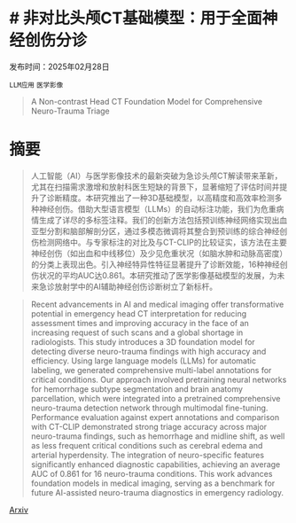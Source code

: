# # 非对比头颅CT基础模型：用于全面神经创伤分诊

发布时间：2025年02月28日

`LLM应用` `医学影像`

> A Non-contrast Head CT Foundation Model for Comprehensive Neuro-Trauma Triage

# 摘要

> 人工智能（AI）与医学影像技术的最新突破为急诊头颅CT解读带来革新，尤其在扫描需求激增和放射科医生短缺的背景下，显著缩短了评估时间并提升了诊断精度。本研究推出了一种3D基础模型，以高精度和高效率检测多种神经创伤。借助大型语言模型（LLMs）的自动标注功能，我们为危重病情生成了详尽的多标签注释。我们的创新方法包括预训练神经网络实现出血亚型分割和脑部解剖分区，通过多模态微调将其整合到预训练的综合神经创伤检测网络中。与专家标注的对比及与CT-CLIP的比较证实，该方法在主要神经创伤（如出血和中线移位）及少见危重状况（如脑水肿和动脉高密度）的分类上表现出色。引入神经特异性特征显著提升了诊断效能，16种神经创伤状况的平均AUC达0.861。本研究推动了医学影像基础模型的发展，为未来急诊放射学中的AI辅助神经创伤诊断树立了新标杆。

> Recent advancements in AI and medical imaging offer transformative potential in emergency head CT interpretation for reducing assessment times and improving accuracy in the face of an increasing request of such scans and a global shortage in radiologists. This study introduces a 3D foundation model for detecting diverse neuro-trauma findings with high accuracy and efficiency. Using large language models (LLMs) for automatic labeling, we generated comprehensive multi-label annotations for critical conditions. Our approach involved pretraining neural networks for hemorrhage subtype segmentation and brain anatomy parcellation, which were integrated into a pretrained comprehensive neuro-trauma detection network through multimodal fine-tuning. Performance evaluation against expert annotations and comparison with CT-CLIP demonstrated strong triage accuracy across major neuro-trauma findings, such as hemorrhage and midline shift, as well as less frequent critical conditions such as cerebral edema and arterial hyperdensity. The integration of neuro-specific features significantly enhanced diagnostic capabilities, achieving an average AUC of 0.861 for 16 neuro-trauma conditions. This work advances foundation models in medical imaging, serving as a benchmark for future AI-assisted neuro-trauma diagnostics in emergency radiology.

[Arxiv](https://arxiv.org/abs/2502.21106)